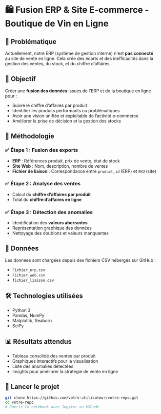 # 🛍️ Fusion ERP & Site E-commerce - Boutique de Vin en Ligne

## 📌 Problématique

Actuellement, notre ERP (système de gestion interne) n'est **pas connecté** au site de vente en ligne. Cela crée des écarts et des inefficacités dans la gestion des ventes, du stock, et du chiffre d’affaires.

## 🎯 Objectif

Créer une **fusion des données** issues de l’ERP et de la boutique en ligne pour :
- Suivre le chiffre d’affaires par produit
- Identifier les produits performants ou problématiques
- Avoir une vision unifiée et exploitable de l’activité e-commerce
- Améliorer la prise de décision et la gestion des stocks

## 🧠 Méthodologie

### ✅ Étape 1 : Fusion des exports
- **ERP** : Références produit, prix de vente, état de stock
- **Site Web** : Nom, description, nombre de ventes
- **Fichier de liaison** : Correspondance entre `product_id` (ERP) et `SKU` (site)

### ✅ Étape 2 : Analyse des ventes
- Calcul du **chiffre d’affaires par produit**
- Total du **chiffre d’affaires en ligne**

### ✅ Étape 3 : Détection des anomalies
- Identification des **valeurs aberrantes**
- Représentation graphique des données
- Nettoyage des doublons et valeurs manquantes

## 📂 Données

Les données sont chargées depuis des fichiers CSV hébergés sur GitHub :
- `Fichier_erp.csv`
- `Fichier_web.csv`
- `fichier_liaison.csv`

## 🛠️ Technologies utilisées

- Python 3
- Pandas, NumPy
- Matplotlib, Seaborn
- SciPy

## 📊 Résultats attendus

- Tableau consolidé des ventes par produit
- Graphiques interactifs pour la visualisation
- Liste des anomalies détectées
- Insights pour améliorer la stratégie de vente en ligne

## 🚀 Lancer le projet

```bash
git clone https://github.com/votre-utilisateur/votre-repo.git
cd votre-repo
# Ouvrir le notebook avec Jupyter ou VSCode
